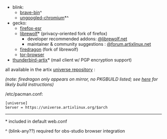 * blink:
  * [brave-bin](https://gitea.artixlinux.org/Universe/brave/src/branch/main/PKGBUILD)^
  * [ungoogled-chromium](https://github.com/Eloston/ungoogled-chromium)*^
* gecko:
  * [firefox-esr](https://gitea.artixlinux.org/Universe/firefox-esr)
  * [librewolf](https://librewolf.net/)* (privacy-oriented fork of firefox)
    * developer recommended addons: [@librewolf.net](https://librewolf.net/docs/addons/)
    * maintainer & community suggestions : [@forum.artixlinux.net](https://forum.artixlinux.org/index.php/topic,1687.0.html)
  * [firedragon](https://github.com/dr460nf1r3/firedragon-browser)  (fork of librewolf)
  * [tor-browser](https://tb-manual.torproject.org/)
* [thunderbird-artix](https://gitea.artixlinux.org/Universe/thunderbird-artix/src/branch/main/PKGBUILD)* (mail client w/ PGP encryption support)

all available in the artix [universe repository](https://gitea.artixlinux.org/Universe/) :

_(note: firedragon only appears on mirror, no PKGBUILD listed; see [here](https://aur.archlinux.org/packages/firedragon/) for likely build instructions)_

/etc/pacman.conf:

```
[universe]
Server = https://universe.artixlinux.org/$arch
```
___

\* included in default web.conf

^ (blink-any??) required for obs-studio browser integration
